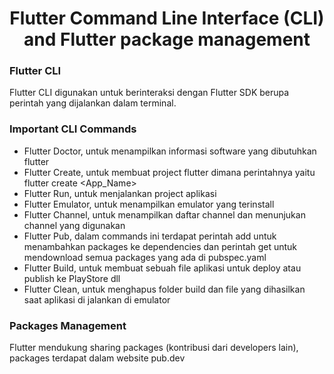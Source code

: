 <h1><center>Flutter Command Line Interface (CLI) and Flutter package management</center></h1>

### Flutter CLI
<p>Flutter CLI digunakan untuk berinteraksi dengan Flutter SDK berupa perintah yang dijalankan dalam terminal.</p>

### Important CLI Commands
- Flutter Doctor, untuk menampilkan informasi software yang dibutuhkan flutter
- Flutter Create, untuk membuat project flutter dimana perintahnya yaitu flutter create <App_Name>
- Flutter Run, untuk menjalankan project aplikasi
- Flutter Emulator, untuk menampilkan emulator yang terinstall
- Flutter Channel, untuk menampilkan daftar channel dan menunjukan channel yang digunakan
- Flutter Pub, dalam commands ini terdapat perintah add untuk menambahkan packages ke dependencies dan perintah get untuk mendownload semua packages yang ada di pubspec.yaml
- Flutter Build, untuk membuat sebuah file aplikasi untuk deploy atau publish ke PlayStore dll
- Flutter Clean, untuk menghapus folder build dan file yang dihasilkan saat aplikasi di jalankan di emulator

### Packages Management
<p>Flutter mendukung sharing packages (kontribusi dari developers lain), packages terdapat dalam website pub.dev</p>